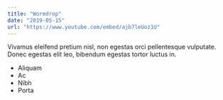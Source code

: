 ```yaml
---
title: "Wormdrop"
date: "2019-05-15"
url: "https://www.youtube.com/embed/ajb7leUoz1U"
---
```


Vivamus eleifend pretium nisl, non egestas orci pellentesque vulputate. Donec egestas elit leo, bibendum egestas tortor luctus in.

- Aliquam
- Ac
- Nibh
- Porta
